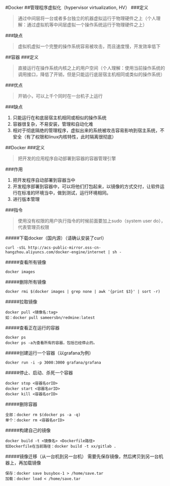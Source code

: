 #Docker
##管理程序虚拟化（hypervisor virtualization, HV）
###定义

>通过中间层将一台或者多台独立的机器虚拟运行于物理硬件之上（个人理解：通过虚拟机等中间层虚拟一个操作系统运行于物理硬件之上）

###缺点
>虚拟机虚拟一个完整的操作系统容易被攻击，而且速度慢，开发效率低下

##容器
###定义
>直接运行在操作系统内核之上的用户空间（个人理解：使用当前操作系统的调用接口，降低了开销，但是只能运行底层宿主机相同或类似的操作系统）

###优点
>开销小，可以上千个同时在一台机子上运行

###缺点
1.  只能运行在和底层宿主机相同或相似的操作系统
2. 	容器很复杂，不易安装，管理和自动化难
3. 	相对于彻底隔绝的管理程序，虚拟出来的系统被攻击容易影响到宿主系统，不安全（有了权限和linux内核特性，此时隔离很彻底）

##Docker
###定义
>把开发的应用程序自动部署到容器的容器管理引擎

###作用
1. 把开发程序自动部署到容器当中
2. 开发程序部署到容器中，可以将他们打包起来，以镜像的方式交付，让软件运行在标准的环境当中，做到测试，运行环境相同。
3. 进行版本管理

###指令
>使用没有权限的用户执行指令的时候前面要加上sudo（system user do），代表管理员权限

#####下载docker（国内源）（请确认安装了curl）
```
curl -sSL http://acs-public-mirror.oss-cn-hangzhou.aliyuncs.com/docker-engine/internet | sh -
```
#####查看所有镜像
```
docker images
```
#####删除所有镜像
```
docker rmi $(docker images | grep none | awk '{print $3}' | sort -r)
```
#####拉取镜像
```
docker pull <镜像名:tag>
如：docker pull sameersbn/redmine:latest
```
#####查看正在运行的容器
```
docker ps
docker ps -a为查看所有的容器，包括已经停止的。
```
#####创建运行一个容器（以grafana为例）
```
docker run -i -p 3000:3000 grafana/grafana
```
#####停止、启动、杀死一个容器
```
docker stop <容器名orID>
docker start <容器名orID>
docker kill <容器名orID>
```
#####删除容器
```
全部：docker rm $(docker ps -a -q)
单个：docker rm <容器名orID>
```
#####构建自己的镜像
```
docker build -t <镜像名> <Dockerfile路径>
如Dockerfile在当前路径：docker build -t xx/gitlab .
```

#####镜像迁移（从一台机到另一台机）
需要先保存镜像，然后拷贝到另一台机器上，再加载镜像
```
保存：docker save busybox-1 > /home/save.tar
加载：docker load < /home/save.tar
```